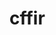 # cffir
<!-- Auto-update: 2025-10-06T13:16:25.972533 -->

<!-- Auto-update: 2025-10-06T18:40:18.541628 -->

<!-- Auto-update: 2025-10-09T21:36:24.168554 -->

<!-- Auto-update: 2025-10-10T14:48:42.438857 -->
